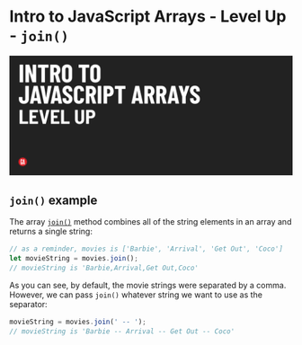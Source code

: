 # Intro to JavaScript Arrays - Level Up - `join()`

![Hero image](./assets/hero.png)

## `join()` example

The array [`join()`](https://developer.mozilla.org/en-US/docs/Web/JavaScript/Reference/Global_Objects/Array/join) method combines all of the string elements in an array and returns a single string:

```js
// as a reminder, movies is ['Barbie', 'Arrival', 'Get Out', 'Coco']
let movieString = movies.join();
// movieString is 'Barbie,Arrival,Get Out,Coco'
```
	
As you can see, by default, the movie strings were separated by a comma. However, we can pass `join()` whatever string we want to use as the separator:

```js
movieString = movies.join(' -- ');
// movieString is 'Barbie -- Arrival -- Get Out -- Coco'
```
